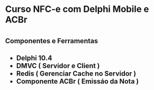 <h1>Curso NFC-e com Delphi Mobile e ACBr<h1>
  
<h2>Componentes e Ferramentas<h2>  

* Delphi 10.4
* DMVC ( Servidor e Client )
* Redis ( Gerenciar Cache no Servidor ) 
* Componente ACBr ( Emissáo da Nota )  
  

